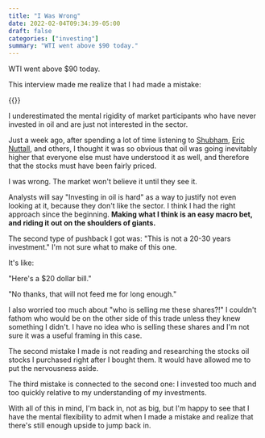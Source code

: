 ```yaml
---
title: "I Was Wrong"
date: 2022-02-04T09:34:39-05:00
draft: false
categories: ["investing"]
summary: "WTI went above $90 today."
---
```



WTI went above $90 today.

This interview made me realize that I had made a mistake:

{{<youtube hYhiHISlryg>}}

I underestimated the mental rigidity of market participants who have never invested in oil and are just not interested in the sector.

Just a week ago, after spending a lot of time listening to [Shubham](https://twitter.com/WhiteTundraSG), [Eric Nuttall](https://twitter.com/ericnuttall), and others, I thought it was so obvious that oil was going inevitably higher that everyone else must have understood it as well, and therefore that the stocks must have been fairly priced.

I was wrong. The market won't believe it until they see it.

Analysts will say "Investing in oil is hard" as a way to justify not even looking at it, because they don't like the sector. I think I had the right approach since the beginning. **Making what I think is an easy macro bet, and riding it out on the shoulders of giants.**

The second type of pushback I got was: "This is not a 20-30 years investment." I'm not sure what to make of this one. 

It's like:

"Here's a $20 dollar bill."

"No thanks, that will not feed me for long enough."

I also worried too much about "who is selling me these shares?!" I couldn't fathom who would be on the other side of this trade unless they knew something I didn't. I have no idea who is selling these shares and I'm not sure it was a useful framing in this case. 

The second mistake I made is not reading and researching the stocks oil stocks I purchased right after I bought them. It would have allowed me to put the nervousness aside.

The third mistake is connected to the second one: I invested too much and too quickly relative to my understanding of my investments.

With all of this in mind, I'm back in, not as big, but I'm happy to see that I have the mental flexibility to admit when I made a mistake and realize that there's still enough upside to jump back in.
